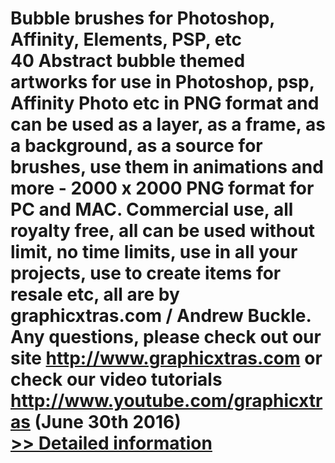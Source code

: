 # Bubble brushes for Photoshop, Affinity, Elements, PSP, etc<br />40 Abstract bubble themed artworks for use in Photoshop, psp, Affinity Photo etc in PNG format and can be used as a layer, as a frame, as a background, as a source for brushes, use them in animations and more - 2000 x 2000 PNG format for PC and MAC. Commercial use, all royalty free, all can be used without limit, no time limits, use in all your projects, use to create items for resale etc, all are by graphicxtras.com / Andrew Buckle. Any questions, please check out our site http://www.graphicxtras.com or check our video tutorials http://www.youtube.com/graphicxtras (June 30th 2016)<br />[>> Detailed information](https://secure.shareit.com/shareit/product.html?productid=300744344&affiliateid=200057808)